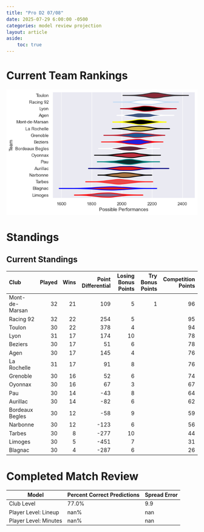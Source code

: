 ```yaml
---  
title: "Pro D2 07/08"  
date: 2025-07-29 6:00:00 -0500  
categories: model review projection  
layout: article  
aside:  
    toc: true  
---
```

# Current Team Rankings


![Club Rankings](plots/rankings_Pro_D2_0708.png)
# Standings

## Current Standings


| Club            |   Played |   Wins |   Point Differential |   Losing Bonus Points |   Try Bonus Points |   Competition Points |
|:----------------|---------:|-------:|---------------------:|----------------------:|-------------------:|---------------------:|
| Mont-de-Marsan  |       32 |     21 |                  109 |                     5 |                  1 |                   96 |
| Racing 92       |       32 |     22 |                  254 |                     5 |                    |                   95 |
| Toulon          |       30 |     22 |                  378 |                     4 |                    |                   94 |
| Lyon            |       31 |     17 |                  174 |                    10 |                    |                   78 |
| Beziers         |       30 |     17 |                   51 |                     6 |                    |                   78 |
| Agen            |       30 |     17 |                  145 |                     4 |                    |                   76 |
| La Rochelle     |       31 |     17 |                   91 |                     8 |                    |                   76 |
| Grenoble        |       30 |     16 |                   52 |                     6 |                    |                   74 |
| Oyonnax         |       30 |     16 |                   67 |                     3 |                    |                   67 |
| Pau             |       30 |     14 |                  -43 |                     8 |                    |                   64 |
| Aurillac        |       30 |     14 |                  -82 |                     6 |                    |                   62 |
| Bordeaux Begles |       30 |     12 |                  -58 |                     9 |                    |                   59 |
| Narbonne        |       30 |     12 |                 -123 |                     6 |                    |                   56 |
| Tarbes          |       30 |      8 |                 -277 |                    10 |                    |                   44 |
| Limoges         |       30 |      5 |                 -451 |                     7 |                    |                   31 |
| Blagnac         |       30 |      4 |                 -287 |                     6 |                    |                   26 |



# Completed Match Review


| Model | Percent Correct Predictions | Spread Error |
| ------ | ------ | ------ |
| Club Level | 77.0% | 9.9 |
| Player Level: Lineup | nan% | nan |
| Player Level: Minutes | nan% | nan |

